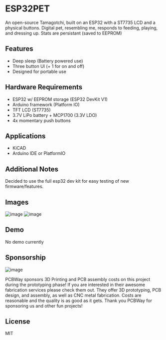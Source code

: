 # ESP32PET

An open-source Tamagotchi, built on an ESP32 with a ST7735 LCD and a physical buttons. 
Digital pet, resembling me, responds to feeding, playing, and dressing up. 
Stats are persistant (saved to EEPROM)

## Features
- Deep sleep (Battery powered use)
- Three button UI (+ 1 for on and off)
- Designed for portable use

## Hardware Requirements
- ESP32 w/ EEPROM storage (ESP32 DevKit V1)
- Arduino framework (Platform IO)
- TFT LCD (ST7735)
- 3.7V LiPo battery + MCP1700 (3.3V LDO)
- 4x momentary push buttons

## Applications
- KiCAD
- Arduino IDE or PlatformIO

## Additional Notes
Decided to use the full esp32 dev kit for easy testing of new firmware/features.

## Images
![image](https://github.com/user-attachments/assets/b7a332ea-b05e-4412-bdfa-59347f2cfa1c)
![image](https://github.com/user-attachments/assets/0574d9b9-fdb2-4872-8d04-eb26c7c4002a)


## Demo

No demo currently

## Sponsorship
![image](https://github.com/user-attachments/assets/751d8a4e-b912-4974-8fba-3a1d9f9affd4)

PCBWay sponsors 3D Printing and PCB assembly costs on this project during the prototyping phase!
If you are interested in their awesome fabrication services please check them out.  They offer
3D prototyping, PCB design, and assembly, as well as CNC metal fabrication.  Costs are reasonable and the quality is as good as it gets.  Thank you PCBWay for sponsoring us and other fun projects!

## License

MIT
